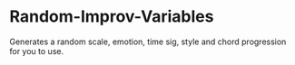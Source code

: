 # Random-Improv-Variables
Generates a random scale, emotion, time sig, style and chord progression for you to use.
